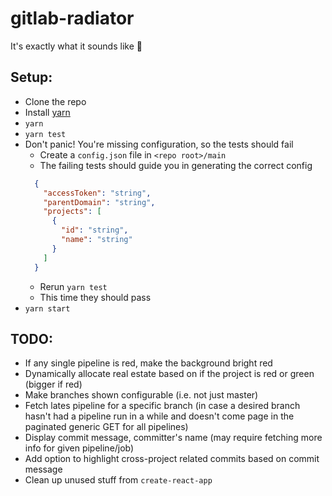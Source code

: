 # gitlab-radiator

It's exactly what it sounds like 🤷

## Setup:
* Clone the repo
* Install [yarn](https://yarnpkg.com/en/)
* `yarn`
* `yarn test`
* Don't panic! You're missing configuration, so the tests should fail
  * Create a `config.json` file in `<repo root>/main`
  * The failing tests should guide you in generating the correct config
  ```JSON
    {
      "accessToken": "string",
      "parentDomain": "string",
      "projects": [
        {
          "id": "string",
          "name": "string"
        }
      ]
    }

  ```
  * Rerun `yarn test`
  * This time they should pass
* `yarn start`

## TODO:
* If any single pipeline is red, make the background bright red
* Dynamically allocate real estate based on if the project is red or green (bigger if red)
* Make branches shown configurable (i.e. not just master)
* Fetch lates pipeline for a specific branch (in case a desired branch hasn't had a pipeline run in a while and doesn't come page in the paginated generic GET for all pipelines)
* Display commit message, committer's name (may require fetching more info for given pipeline/job)
* Add option to highlight cross-project related commits based on commit message
* Clean up unused stuff from `create-react-app`
